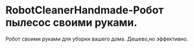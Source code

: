 # RobotCleanerHandmade-Робот пылесос своими руками.
Робот своими руками для уборки вашего дома.
Дешево,но эффективно.
